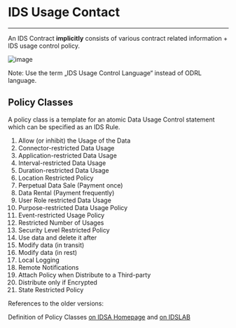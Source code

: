 # IDS Usage Contact


---
An IDS Contract **implicitly** consists of various contract related information + IDS usage control policy.

![image](https://user-images.githubusercontent.com/69632955/117657168-8a19ee80-b199-11eb-878c-b6e113e93a92.png)

Note: Use the term „IDS Usage Control Language“ instead of ODRL language.

## Policy Classes

A policy class is a template for an atomic Data Usage Control statement which can be specified as an IDS Rule.

1. Allow (or inhibit) the Usage of the Data
2. Connector-restricted Data Usage 
3. Application-restricted Data Usage
4. Interval-restricted Data Usage
5. Duration-restricted Data Usage
6. Location Restricted Policy
7. Perpetual Data Sale (Payment once)
8. Data Rental (Payment frequently)
9. User Role restricted Data Usage
10. Purpose-restricted Data Usage Policy
11. Event-restricted Usage Policy
12. Restricted Number of Usages
13. Security Level Restricted Policy
14. Use data and delete it after 
15. Modify data (in transit)
16. Modify data (in rest)
17. Local Logging
18. Remote Notifications
19. Attach Policy when Distribute to a Third-party 
20. Distribute only if Encrypted 
21. State Restricted Policy

References to the older versions:

Definition of Policy Classes [on IDSA Homepage](https://industrialdataspace.jiveon.com/docs/DOC-3412)
and [on IDSLAB](https://www.ids.isst.fraunhofer.de/confluence/display/IN/Policy+Classes)
